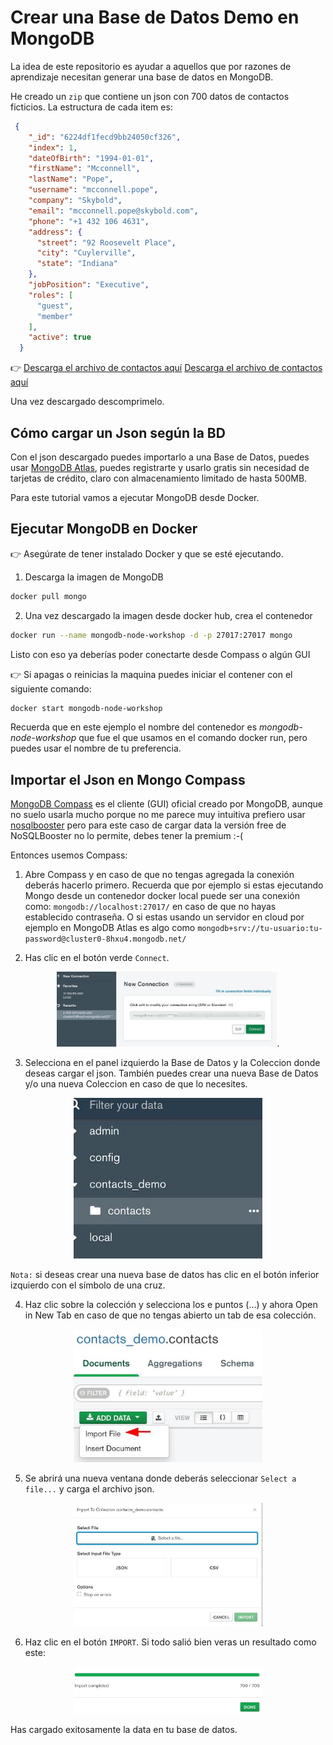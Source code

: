 # Crear una Base de Datos Demo en MongoDB

La idea de este repositorio es ayudar a aquellos que por razones de aprendizaje necesitan generar una base de datos en MongoDB.

He creado un `zip` que contiene un json con 700 datos de contactos ficticios. La estructura de cada item es:

```json
 {
    "_id": "6224df1fecd9bb24050cf326",
    "index": 1,
    "dateOfBirth": "1994-01-01",
    "firstName": "Mcconnell",
    "lastName": "Pope",
    "username": "mcconnell.pope",
    "company": "Skybold",
    "email": "mcconnell.pope@skybold.com",
    "phone": "+1 432 106 4631",
    "address": {
      "street": "92 Roosevelt Place",
      "city": "Cuylerville",
      "state": "Indiana"
    },
    "jobPosition": "Executive",
    "roles": [
      "guest",
      "member"
    ],
    "active": true
  }
```

:point_right: [Descarga el archivo de contactos aquí](./data/contacts-sample-data.zip)
<a id="raw-url" href="https://github.com/jriverox/data-sample-resources/blob/develop/data/contacts-sample-data.zip">Descarga el archivo de contactos aquí</a>

Una vez descargado descomprimelo.
## Cómo cargar un Json según la BD

Con el json descargado puedes importarlo a una Base de Datos, puedes usar [MongoDB Atlas](https://www.mongodb.com/atlas/database), puedes registrarte y usarlo gratis sin necesidad de tarjetas de crédito, claro con almacenamiento limitado de hasta 500MB.

Para este tutorial vamos a ejecutar MongoDB desde Docker.

## Ejecutar MongoDB en Docker

:point_right: Asegúrate de tener instalado Docker y que se esté ejecutando.

1. Descarga la imagen de MongoDB
```bash
docker pull mongo
```
2. Una vez descargado la imagen desde docker hub, crea el contenedor
```bash
docker run --name mongodb-node-workshop -d -p 27017:27017 mongo
```
Listo con eso ya deberías poder conectarte desde Compass o algún GUI

:point_right: Si apagas o reinicias la maquina puedes iniciar el contener con el siguiente comando:
```bash
docker start mongodb-node-workshop
```
Recuerda que en este ejemplo el nombre del contenedor es *mongodb-node-workshop* que fue el que usamos en el comando docker run, pero puedes usar el nombre de tu preferencia.

## Importar el Json en Mongo Compass

[MongoDB Compass](https://www.mongodb.com/products/compass) es el cliente (GUI) oficial creado por MongoDB, aunque no suelo usarla mucho porque no me parece muy intuitiva prefiero usar [nosqlbooster](https://nosqlbooster.com/) pero para este caso de cargar data la versión free de NoSQLBooster no lo permite, debes tener la premium :-(

Entonces usemos Compass:

1. Abre Compass y en caso de que no tengas agregada la conexión deberás hacerlo primero. Recuerda que por ejemplo si estas ejecutando Mongo desde un contenedor docker local puede ser una conexión como: `mongodb://localhost:27017/` en caso de que no hayas establecido contraseña. O si estas usando un servidor en cloud por ejemplo en MongoDB Atlas es algo como `mongodb+srv://tu-usuario:tu-password@cluster0-8hxu4.mongodb.net/`

2. Has clic en el botón verde `Connect`.

<div align="center">
    <img src="images/01-mongo-compass-connection.jpeg"  width="70%">.
</div>

3. Selecciona en el panel izquierdo la Base de Datos y la Coleccion donde deseas cargar el json. También puedes crear una nueva Base de Datos y/o una nueva Coleccion en caso de que lo necesites.

<div align="center">
    <img src="images/02-panel-bds.jpeg"  width="60%">
</div>

`Nota:` si deseas crear una nueva base de datos has clic en el botón inferior izquierdo con el símbolo de una cruz.

4. Haz clic sobre la colección y selecciona los e puntos (...) y ahora Open in New Tab en caso de que no tengas abierto un tab de esa colección.

<div align="center">
    <img src="images/03-import-data.jpeg"  width="60%">
</div>

5. Se abrirá una nueva ventana donde deberás seleccionar `Select a file...` y carga el archivo json.

<div align="center">
    <img src="images/04-modal-import-data.jpeg"  width="60%">
</div>

6. Haz clic en el botón `IMPORT`. Si todo salió bien veras un resultado como este:

<div align="center">
    <img src="images/05-import-data-done.jpeg"  width="60%">
</div>

Has cargado exitosamente la data en tu base de datos.
